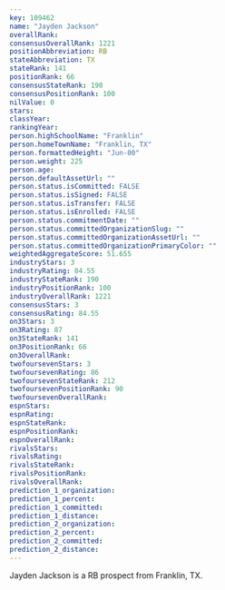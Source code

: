 ```yaml
---
key: 109462
name: "Jayden Jackson"
overallRank: 
consensusOverallRank: 1221
positionAbbreviation: RB
stateAbbreviation: TX
stateRank: 141
positionRank: 66
consensusStateRank: 190
consensusPositionRank: 100
nilValue: 0
stars: 
classYear: 
rankingYear: 
person.highSchoolName: "Franklin"
person.homeTownName: "Franklin, TX"
person.formattedHeight: "Jun-00"
person.weight: 225
person.age: 
person.defaultAssetUrl: ""
person.status.isCommitted: FALSE
person.status.isSigned: FALSE
person.status.isTransfer: FALSE
person.status.isEnrolled: FALSE
person.status.commitmentDate: ""
person.status.committedOrganizationSlug: ""
person.status.committedOrganizationAssetUrl: ""
person.status.committedOrganizationPrimaryColor: ""
weightedAggregateScore: 51.655
industryStars: 3
industryRating: 84.55
industryStateRank: 190
industryPositionRank: 100
industryOverallRank: 1221
consensusStars: 3
consensusRating: 84.55
on3Stars: 3
on3Rating: 87
on3StateRank: 141
on3PositionRank: 66
on3OverallRank: 
twofoursevenStars: 3
twofoursevenRating: 86
twofoursevenStateRank: 212
twofoursevenPositionRank: 90
twofoursevenOverallRank: 
espnStars: 
espnRating: 
espnStateRank: 
espnPositionRank: 
espnOverallRank: 
rivalsStars: 
rivalsRating: 
rivalsStateRank: 
rivalsPositionRank: 
rivalsOverallRank: 
prediction_1_organization: 
prediction_1_percent: 
prediction_1_committed: 
prediction_1_distance: 
prediction_2_organization: 
prediction_2_percent: 
prediction_2_committed: 
prediction_2_distance: 
---
```

Jayden Jackson is a RB prospect from Franklin, TX.